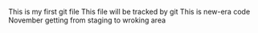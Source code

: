 This is my first git file
This file will be tracked by git
This is new-era code
November
getting from staging to wroking area
